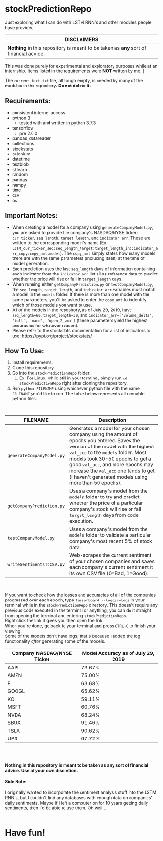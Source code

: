 # stockPredictionRepo
Just exploring what I can do with LSTM RNN's and other modules people have provided.</br>

| DISCLAIMERS |
| ----------- |
| __Nothing__ in this repository is meant to be taken as __any__ sort of financial advice.
This was done purely for experimental and exploratory purposes while at an internship.
Items listed in the requirements were __NOT__ written by me. |

The `current_text.txt` file, although empty, is needed by many of the modules in the repository. __Do not delete it.__</br>

## Requirements:
* consistent internet access
* python 3
   * tested with and written in python 3.7.3
* tensorflow
   * pre 2.0.0
* pandas_datareader
* collections
* stockstats
* selenium
* datetime
* textblob
* sklearn
* random
* pandas
* numpy
* time
* csv
* os

## Important Notes:
* When creating a model for a company using `generateCompanyModel.py`, you are asked to provide the company's NASDAQ/NYSE ticker: `cur_ticker`, `seq_length`, `target_length`, and `indicator_arr`. These are written to the corresponding model's name (Ex. `LSTM_cur_ticker_seq:seq_length_target:target_length_ind:indicator_arr_copy:copy_amt.model`). The `copy_amt` simply states how many models there are with the same parameters (including itself) at the time of model generation.
* Each prediction uses the last `seq_length` days of information containing each indicator from the `indicator_arr` list all as reference data to predict whether the price will rise or fall in `target_length` days.
* When running either `getCompanyPrediction.py` or `testCompanyModel.py`, the `seq_length`, `target_length`, and `indicator_arr` variables must match a model in the `models` folder. If there is more than one model with the same parameters, you'll be asked to enter the `copy_amt` to indentify which of those models you want to use.
* All of the models in the repository, as of July 29, 2019, have `seq_length=60`, `target_length=30`, and `indicator_arr=['volume_delta', 'boll', 'macd', 'open_2_sma']` (these parameters yield the highest accuracies for whatever reason).
* Please refer to the stockstats documentation for a list of indicators to use: https://pypi.org/project/stockstats/

## How To Use:
1. Install requirements.
1. Clone this repository.
1. Go into the `stockPredictionRepo` folder.
   1. Ex: For Linux, while still in your terminal, simply run `cd stockPredictionRepo` right after cloning the repository.
1. Run `python FILENAME` using whichever python file with the name `FILENAME` you'd like to run. The table below represents all runnable python files.
</br>

| FILENAME | Description |
| -------- | ----------- |
| `generateCompanyModel.py` | Generates a model for your chosen company using the amount of epochs you entered. Saves the version of the model with the highest `val_acc` to the `models` folder. Most models took 30-50 epochs to get a good `val_acc`, and more epochs may increase the `val_acc` one tends to get (I haven't generated models using more than 50 epochs). |
| `getCompanyPrediction.py` | Uses a company's model from the `models` folder to try and predict whether the price of a particular company's stock will rise or fall `target_length` days from code execution. |
| `testCompanyModel.py` | Uses a company's model from the `models` folder to validate a particular company's most recent 5% of stock data. |
| `writeSentimentsToCSV.py` | Web-scrapes the current sentiment of your chosen companies and saves each company's current sentiment it its own CSV file (0=Bad, 1=Good). |
</br>

If you want to check how the losses and accuracies of all of the companies progressed over each epoch, type `tensorboard --logdir=logs` in your terminal while in the `stockPredictionRepo` directory. This doesn't require any previous code executed in the terminal or anything, you can do it straight from opening the terminal and entering `stockPredictionRepo`.</br>
Right click the link it gives you then open the link.</br>
When you're done, go back to your terminal and press `CTRL+C` to finish your viewing.</br>
Some of the models don't have logs; that's because I added the log functionality *after* generating some of the models.
</br>

| Company NASDAQ/NYSE Ticker | Model Accuracy as of July 29, 2019 |
| -------------------------- | ---------------------------------- |
| AAPL | 73.67% |
| AMZN | 75.00% |
| F | 63.68% |
| GOOGL | 65.62% |
| KO | 59.11% |
| MSFT | 60.76% |
| NVDA | 68.24% |
| SBUX | 91.46% |
| TSLA | 90.62% |
| UPS | 67.72% |
</br>
</br>

__Nothing in this repository is meant to be taken as any sort of financial advice. Use at your own discretion.__</br>
#### Side Note:
I originally wanted to incorporate the sentiment analysis stuff into the LSTM RNN's, but I couldn't find any databases with enough data on companies' daily sentiments. Maybe if i left a computer on for 10 years getting daily sentiments, then I'd be able to use them. Oh well...</br>
</br>

# Have fun!
